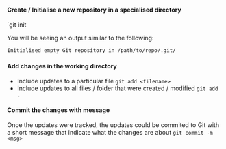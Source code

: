 #### Create / Initialise a new repository in a specialised directory
`git init <repo-dir>

You will be seeing an output similar to the following:
```bash
Initialised empty Git repository in /path/to/repo/.git/
```

#### Add changes in the working directory
- Include updates to a particular file
`git add <filename>`
- Include updates to all files / folder that were created / modified
`git add .`

#### Commit the changes with message
Once the updates were tracked, the updates could be commited to Git with a short message that indicate what the changes are about
`git commit -m <msg>`
